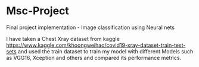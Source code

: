 # Msc-Project
Final project implementation - Image classification using Neural nets

I have taken a Chest Xray dataset from kaggle https://www.kaggle.com/khoongweihao/covid19-xray-dataset-train-test-sets
and used the train dataset to train my model with different Models such as VGG16, Xception and others and compared its performance metrics.
